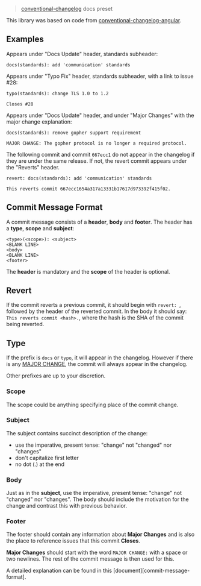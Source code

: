 

> [conventional-changelog](https://github.com/ajoslin/conventional-changelog) docs preset

This library was based on code from [conventional-changelog-angular](https://github.com/conventional-changelog/conventional-changelog/tree/master/packages/conventional-changelog-angular).

## Examples

Appears under "Docs Update" header, standards subheader:

```
docs(standards): add 'communication' standards
```

Appears under "Typo Fix" header, standards subheader, with a link to issue #28:

```
typo(standards): change TLS 1.0 to 1.2

Closes #28
```

Appears under "Docs Update" header, and under "Major Changes" with the major change explanation:

```
docs(standards): remove gopher support requirement

MAJOR CHANGE: The gopher protocol is no longer a required protocol.
```

The following commit and commit `667ecc1` do not appear in the changelog if they are under the same release. If not, the revert commit appears under the "Reverts" header.

```
revert: docs(standards): add 'communication' standards

This reverts commit 667ecc1654a317a13331b17617d973392f415f02.
```

## Commit Message Format

A commit message consists of a **header**, **body** and **footer**.  The header has a **type**, **scope** and **subject**:

```
<type>(<scope>): <subject>
<BLANK LINE>
<body>
<BLANK LINE>
<footer>
```

The **header** is mandatory and the **scope** of the header is optional.

## Revert

If the commit reverts a previous commit, it should begin with `revert: `, followed by the header of the reverted commit. In the body it should say: `This reverts commit <hash>.`, where the hash is the SHA of the commit being reverted.

## Type

If the prefix is `docs` or `typo`, it will appear in the changelog. However if there is any [MAJOR CHANGE](#footer), the commit will always appear in the changelog.

Other prefixes are up to your discretion.

### Scope

The scope could be anything specifying place of the commit change.

### Subject

The subject contains succinct description of the change:

* use the imperative, present tense: "change" not "changed" nor "changes"
* don't capitalize first letter
* no dot (.) at the end

### Body

Just as in the **subject**, use the imperative, present tense: "change" not "changed" nor "changes".
The body should include the motivation for the change and contrast this with previous behavior.

### Footer

The footer should contain any information about **Major Changes** and is also the place to
reference issues that this commit **Closes**.

**Major Changes** should start with the word `MAJOR CHANGE:` with a space or two newlines. The rest of the commit message is then used for this.

A detailed explanation can be found in this [document][commit-message-format].

